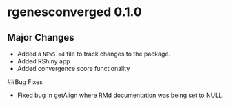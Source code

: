 # rgenesconverged 0.1.0
## Major Changes
* Added a `NEWS.md` file to track changes to the package.
* Added RShiny app
* Added convergence score functionality

##Bug Fixes
* Fixed bug in getAlign where RMd documentation was being set to NULL.
